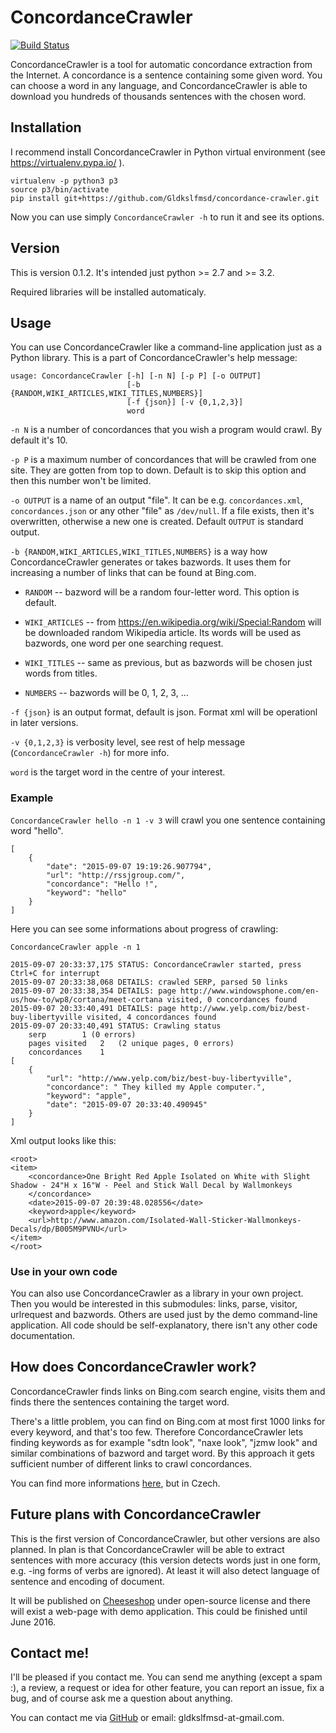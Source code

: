 # ConcordanceCrawler

[![Build Status](https://travis-ci.org/Gldkslfmsd/concordance-crawler.svg?branch=master)](https://travis-ci.org/Gldkslfmsd/concordance-crawler)

ConcordanceCrawler is a tool for automatic concordance extraction from the
Internet. A concordance is a sentence containing some given word. You can
choose a word in any language, and ConcordanceCrawler is able to download you
hundreds of thousands sentences with the chosen word. 

## Installation

I recommend install ConcordanceCrawler in Python virtual environment (see
https://virtualenv.pypa.io/ ). 

```
virtualenv -p python3 p3
source p3/bin/activate
pip install git+https://github.com/Gldkslfmsd/concordance-crawler.git
```

Now you can use simply ```ConcordanceCrawler -h``` to run it and see its options.

## Version

This is version 0.1.2. It's intended just python >= 2.7 and >= 3.2.

Required libraries will be installed automaticaly.

## Usage

You can use ConcordanceCrawler like a command-line application just as
a Python library. This is a part of ConcordanceCrawler's help message:

```
usage: ConcordanceCrawler [-h] [-n N] [-p P] [-o OUTPUT]
                          [-b {RANDOM,WIKI_ARTICLES,WIKI_TITLES,NUMBERS}]
                          [-f {json}] [-v {0,1,2,3}]
                          word
```
`-n N` is a number of concordances that you wish a program would crawl. By default it's 10.

`-p P` is a maximum number of concordances that will be crawled from one site. They are gotten from top to down. Default is to skip this option and then this number won't be limited. 

`-o OUTPUT` is a name of an output "file". It can be e.g. `concordances.xml`, `concordances.json` or any other "file" as `/dev/null`. If a file exists, then it's overwritten, otherwise a new one is created. Default `OUTPUT` is standard output. 

`-b {RANDOM,WIKI_ARTICLES,WIKI_TITLES,NUMBERS}` is a way how ConcordanceCrawler generates or takes bazwords. It uses them for increasing a number of links that can be found at Bing.com.

- `RANDOM` -- bazword will be a random four-letter word. This option is default.

- `WIKI_ARTICLES` -- from https://en.wikipedia.org/wiki/Special:Random will be downloaded random Wikipedia article. Its words will be used as bazwords, one word per one searching request.

- `WIKI_TITLES` -- same as previous, but as bazwords will be chosen just words from titles.

- `NUMBERS` -- bazwords will be 0, 1, 2, 3, ...

`-f {json}` is an output format, default is json. Format xml will be operationl in later versions.

`-v {0,1,2,3}` is verbosity level, see rest of help message (`ConcordanceCrawler -h`) for more info.

`word` is the target word in the centre of your interest.

### Example

```ConcordanceCrawler hello -n 1 -v 3``` will crawl you one sentence
containing word "hello".

```
[
    {
        "date": "2015-09-07 19:19:26.907794",
        "url": "http://rssjgroup.com/",
        "concordance": "Hello !",
        "keyword": "hello"
    }
]
```

Here you can see some informations about progress of crawling:
```
ConcordanceCrawler apple -n 1
```

```
2015-09-07 20:33:37,175 STATUS: ConcordanceCrawler started, press Ctrl+C for interrupt
2015-09-07 20:33:38,068 DETAILS: crawled SERP, parsed 50 links
2015-09-07 20:33:38,354 DETAILS: page http://www.windowsphone.com/en-us/how-to/wp8/cortana/meet-cortana visited, 0 concordances found
2015-09-07 20:33:40,491 DETAILS: page http://www.yelp.com/biz/best-buy-libertyville visited, 4 concordances found
2015-09-07 20:33:40,491 STATUS: Crawling status 
	serp		1 (0 errors) 
	pages visited	2	(2 unique pages, 0 errors)
	concordances	1
[
    {
        "url": "http://www.yelp.com/biz/best-buy-libertyville",
        "concordance": " They killed my Apple computer.",
        "keyword": "apple",
        "date": "2015-09-07 20:33:40.490945"
    }
]
```

Xml output looks like this:
```
<root>
<item>
    <concordance>One Bright Red Apple Isolated on White with Slight Shadow - 24"H x 16"W - Peel and Stick Wall Decal by Wallmonkeys
    </concordance>
    <date>2015-09-07 20:39:48.028556</date>
    <keyword>apple</keyword>
    <url>http://www.amazon.com/Isolated-Wall-Sticker-Wallmonkeys-Decals/dp/B005M9PVNU</url>
</item>
</root>
```
### Use in your own code

You can also use ConcordanceCrawler as a library in your own project. Then
you would be interested in this submodules: links, parse, visitor, urlrequest and
bazwords. Others are used just by the demo command-line application. All
code should be self-explanatory, there isn't any other code documentation.

## How does ConcordanceCrawler work?

ConcordanceCrawler finds links on Bing.com search engine, visits them and
finds there the sentences containing the target word.

There's a little problem, you can find on Bing.com at most first 1000 links
for every keyword, and that's too few. Therefore ConcordanceCrawler lets
finding keywords as for example "sdtn look", "naxe look", "jzmw look" and
similar combinations of bazword and target word. By this approach it
gets sufficient number of different links to crawl
concordances.

You can find more informations [here](https://github.com/Gldkslfmsd/concordance-crawler/tree/master/doc), but in Czech.

## Future plans with ConcordanceCrawler

This is the first version of ConcordanceCrawler, but other versions are also
planned. In plan is that ConcordanceCrawler will be able to extract
sentences with more accuracy (this version detects words just in one form,
e.g. -ing forms of verbs are ignored). At least it will also detect language
of sentence and encoding of document.

It will be published on [Cheeseshop](https://pypi.python.org/pypi) under open-source license and there
will exist a web-page with demo application. This could be finished until June 2016.

## Contact me!

I'll be pleased if you contact me. You can send me anything (except a spam
:), a review, a request or idea for other feature, you can report an issue, fix
a bug, and of course ask me a question about anything.

You can contact me via [GitHub](https://github.com/Gldkslfmsd) or email: gldkslfmsd-at-gmail.com.

